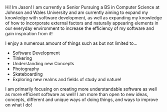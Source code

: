 Hi!
Im Jason! I am currently a Senior Pursuing a BS in Computer Science at Johnson and Wales University and am currently aiming to expand my knowledge with
software development, as well as expanding my knowledge of how to incorporate external factors and naturally appearing elements in our everyday environment to 
increase the efficiency of my software and gain inspiration from it!

I enjoy a numerous amount of things such as but
not limited to...
  - Software Development
  - Tinkering
  - Understanding new Concepts
  - Photography
  - Skateboarding
  - Exploring new realms and fields of study and nature!

I am primarily focusing on creating more understandable software as well as more efficient
software as well! I am more than open to new ideas, concepts, different and unique ways of 
doing things, and ways to improve on what I do!

